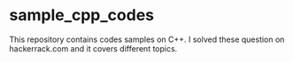 # sample_cpp_codes
This repository contains codes samples on C++. I solved these question on hackerrack.com and it covers different topics.
